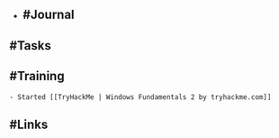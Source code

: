 - ## #Journal
## #Tasks
## #Training
	- Started [[TryHackMe | Windows Fundamentals 2 by tryhackme.com]]
## #Links
